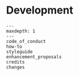 # Development

```{toctree}
---
maxdepth: 1
---
code_of_conduct
how-to
styleguide
enhancement_proposals
credits
changes
```
